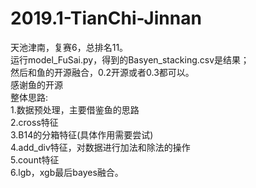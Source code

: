 # 2019.1-TianChi-Jinnan
天池津南，复赛6，总排名11。  
运行model_FuSai.py，得到的Basyen_stacking.csv是结果；  
然后和鱼的开源融合，0.2开源或者0.3都可以。   
感谢鱼的开源    
整体思路:  
1.数据预处理，主要借鉴鱼的思路    
2.cross特征    
3.B14的分箱特征(具体作用需要尝试)    
4.add_div特征，对数据进行加法和除法的操作  
5.count特征    
6.lgb，xgb最后bayes融合。        
